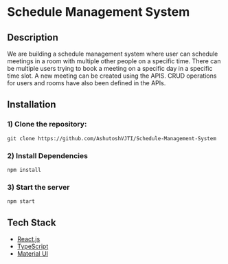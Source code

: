 # Schedule Management System

## Description

We are building a schedule management system where user can schedule meetings in a room with multiple other people on a specific time. There can be multiple users trying to book a meeting on a specific day in a specific time slot. A new meeting can be created using the APIS. CRUD operations for users and rooms have also been defined in the APIs.

## Installation

### 1) Clone the repository:

```
git clone https://github.com/AshutoshVJTI/Schedule-Management-System
```

### 2) Install Dependencies

```
npm install
```

### 3) Start the server

```
npm start
```

## Tech Stack

- [React.js](https://reactjs.org/)
- [TypeScript](https://www.typescriptlang.org/)
- [Material UI](https://mui.com/)
